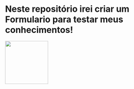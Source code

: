 # Neste repositório irei criar um Formulario para testar meus conhecimentos!

<img height="140em" src="https://c.tenor.com/bfOEyTxwK40AAAAC/work-computer.gif">